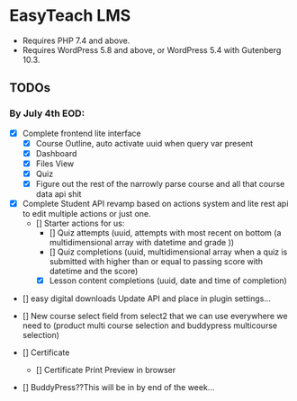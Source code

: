 # EasyTeach LMS

- Requires PHP 7.4 and above.
- Requires WordPress 5.8 and above, or WordPress 5.4 with Gutenberg 10.3.

## TODOs

### By July 4th EOD:
- [x] Complete frontend lite interface
  - [x] Course Outline, auto activate uuid when query var present
  - [x] Dashboard
  - [x] Files View
  - [x] Quiz
  - [x] Figure out the rest of the narrowly parse course and all that course data api shit
- [x] Complete Student API revamp based on actions system and lite rest api to edit multiple actions or just one. 
  - [] Starter actions for us:
    - [] Quiz attempts (uuid, attempts with most recent on bottom (a multidimensional array with datetime and grade ))
    - [] Quiz completions (uuid, multidimensional array when a quiz is submitted with higher than or equal to passing score with datetime and the score)
    - [x] Lesson content completions (uuid, date and time of completion)
- [] easy digital downloads Update API and place in plugin settings...
- [] New course select field from select2 that we can use everywhere we need to (product multi course selection and  buddypress multicourse selection)

- [] Certificate
  - [] Certificate Print Preview in browser
- [] BuddyPress??This will be in by end of the week...
